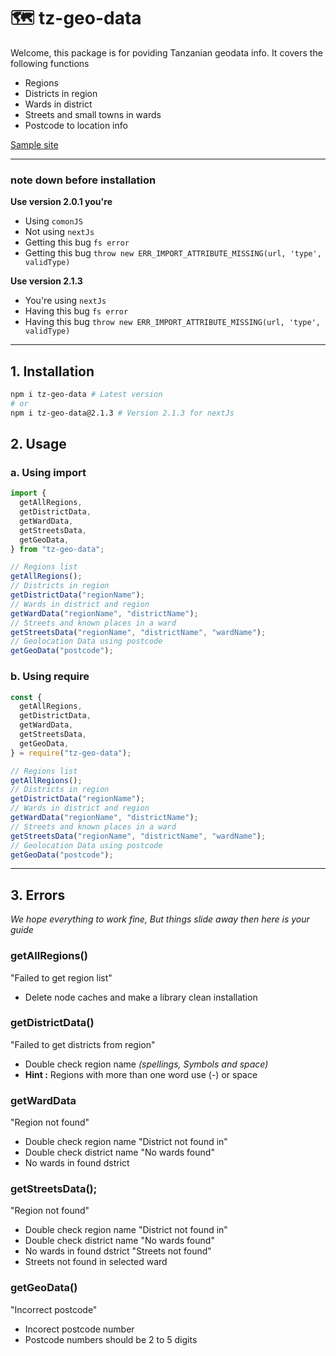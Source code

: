 # 🗺️ tz-geo-data

Welcome, this package is for poviding Tanzanian geodata info. It covers the following functions

- Regions
- Districts in region
- Wards in district
- Streets and small towns in wards
- Postcode to location info

[Sample site](https://tz-geo-data.vercel.app/)

---

### note down before installation

**Use version 2.0.1 you're**
- Using `comonJS`
- Not using `nextJs`
- Getting this bug `fs error`
- Getting this bug `throw new ERR_IMPORT_ATTRIBUTE_MISSING(url, 'type', validType)`

**Use version 2.1.3**
- You're using `nextJs`
- Having this bug `fs error`
- Having this bug `throw new ERR_IMPORT_ATTRIBUTE_MISSING(url, 'type', validType)`
---

## 1. Installation
```bash
npm i tz-geo-data # Latest version
# or
npm i tz-geo-data@2.1.3 # Version 2.1.3 for nextJs
```

## 2. Usage

### a. Using import
```javascript
import {
  getAllRegions,
  getDistrictData,
  getWardData,
  getStreetsData,
  getGeoData,
} from "tz-geo-data";

// Regions list
getAllRegions();
// Districts in region
getDistrictData("regionName");
// Wards in district and region
getWardData("regionName", "districtName");
// Streets and known places in a ward
getStreetsData("regionName", "districtName", "wardName");
// Geolocation Data using postcode
getGeoData("postcode");
```

### b. Using require
```javascript
const {
  getAllRegions,
  getDistrictData,
  getWardData,
  getStreetsData,
  getGeoData,
} = require("tz-geo-data");

// Regions list
getAllRegions();
// Districts in region
getDistrictData("regionName");
// Wards in district and region
getWardData("regionName", "districtName");
// Streets and known places in a ward
getStreetsData("regionName", "districtName", "wardName");
// Geolocation Data using postcode
getGeoData("postcode");
```
---

## 3. Errors
_We hope everything to work fine, But things slide away then here is your guide_

### getAllRegions()
"Failed to get region list"
- Delete node caches and make a library clean installation

### getDistrictData()
"Failed to get districts from region"
- Double check region name _(spellings, Symbols and space)_
- **Hint :** Regions with more than one word use (-) or space

### getWardData
"Region not found"
- Double check region name
"District not found in"
- Double check district name
"No wards found"
- No wards in found dstrict

### getStreetsData();
"Region not found"
- Double check region name
"District not found in"
- Double check district name
"No wards found"
- No wards in found dstrict
"Streets not found"
- Streets not found in selected ward

### getGeoData()
"Incorrect postcode"
- Incorect postcode number
- Postcode numbers should be 2 to 5 digits